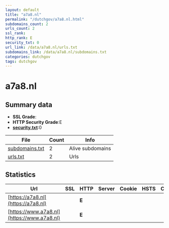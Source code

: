 ```yaml
---
layout: default
title: "a7a8.nl"
permalink: "/dutchgov/a7a8.nl.html"
subdomains_count: 2
urls_count: 2
ssl_rank: 
http_rank: E
security_txt: 0
url_link: /data/a7a8.nl/urls.txt
subdomains_link: /data/a7a8.nl/subdomains.txt
categories: dutchgov
tags: dutchgov
---
```



# a7a8.nl
## Summary data


 - **SSL Grade**:
 - **HTTP Security Grade**:E
 - **[security.txt](https://www.digitaleoverheid.nl/nieuws/standaard-security-txt-nu-verplicht-voor-overheid/)**:0


| File       | Count | Info |
|------------|-------|------|
|[subdomains.txt](/DutchGovScope/data/a7a8.nl/subdomains.txt)|2|Alive subdomains|
|[urls.txt](/DutchGovScope/data/a7a8.nl/urls.txt)|2|Urls|


## Statistics


| Url | SSL | HTTP | Server | Cookie | HSTS | CORS | CTO | CSP | XFO | XXP | RP |FP| Tech |Title |
|--------|-------|-------|------|------|------|------|------|------|------|------|------|------|------|------|
|[https://a7a8.nl](https://a7a8.nl)| | **E**|| | | | | | | | :white_check_mark: | ||Object moved|
|[https://www.a7a8.nl](https://www.a7a8.nl)| | **E**|| | | | | | | | :white_check_mark: | ||Object moved|


